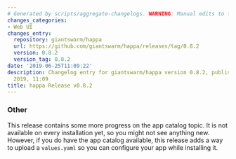 ```yaml
---
# Generated by scripts/aggregate-changelogs. WARNING: Manual edits to this files will be overwritten.
changes_categories:
- Web UI
changes_entry:
  repository: giantswarm/happa
  url: https://github.com/giantswarm/happa/releases/tag/0.8.2
  version: 0.8.2
  version_tag: 0.8.2
date: '2019-06-25T11:09:22'
description: Changelog entry for giantswarm/happa version 0.8.2, published on 25 June
  2019, 11:09
title: happa Release v0.8.2
---
```


### Other 
This release contains some more progress on the app catalog topic. It is not available on every installation yet, so you might not see anything new. However, if you do have the app catalog available, this release adds a way to upload a `values.yaml` so you can configure your app while installing it.
